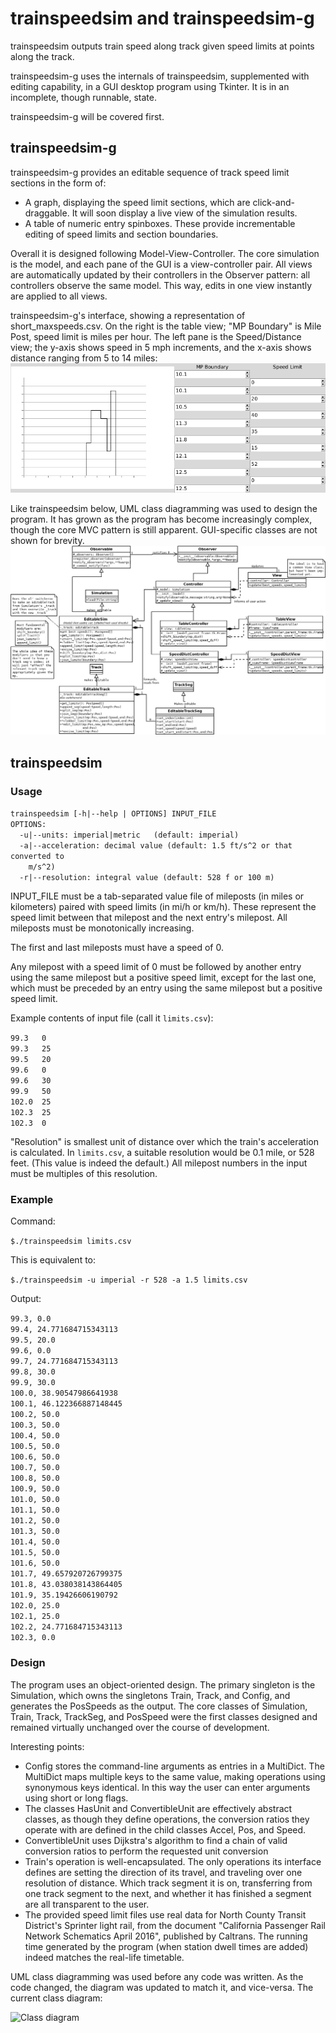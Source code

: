 # trainspeedsim and trainspeedsim-g
trainspeedsim outputs train speed along track given speed limits at points along the track.

trainspeedsim-g uses the internals of trainspeedsim, supplemented with editing capability, in a GUI desktop program using Tkinter. It is in an incomplete, though runnable, state.

trainspeedsim-g will be covered first.

## trainspeedsim-g

trainspeedsim-g provides an editable sequence of track speed limit sections in the form of:

* A graph, displaying the speed limit sections, which are click-and-draggable. It will soon display a live view of the simulation results.
* A table of numeric entry spinboxes. These provide incrementable editing of speed limits and section boundaries.

Overall it is designed following Model-View-Controller. The core simulation is the model, and each pane of the GUI is a view-controller pair. All views are automatically updated by their controllers in the Observer pattern: all controllers observe the same model. This way, edits in one view instantly are applied to all views.

trainspeedsim-g's interface, showing a representation of short_maxspeeds.csv. On the right is the table view; "MP Boundary" is Mile Post, speed limit is miles per hour. The left pane is the Speed/Distance view; the y-axis shows speed in 5 mph increments, and the x-axis shows distance ranging from 5 to 14 miles:
![The GUI](gui-shot-00.png)

Like trainspeedsim below, UML class diagramming was used to design the program. It has grown as the program has become increasingly complex, though the core MVC pattern is still apparent. GUI-specific classes are not shown for brevity.
![trainspeedsim-g's UML diagram](mvc_diagram.png)

## trainspeedsim

### Usage

`trainspeedsim [-h|--help | OPTIONS] INPUT_FILE`  
`OPTIONS:`  
`  -u|--units: imperial|metric   (default: imperial)`  
`  -a|--acceleration: decimal value (default: 1.5 ft/s^2 or that converted to`  
`    m/s^2)`  
`  -r|--resolution: integral value (default: 528 f or 100 m)`  

INPUT_FILE must be a tab-separated value file of mileposts (in miles or kilometers) paired with speed limits (in mi/h or km/h). These represent the speed limit between that milepost and the next entry's milepost. All mileposts must be monotonically increasing.

The first and last mileposts must have a speed of 0.

Any milepost with a speed limit of 0 must be followed by another entry using the same milepost but a positive speed limit, except for the last one, which must be preceded by an entry using the same milepost but a positive speed limit.

Example contents of input file (call it `limits.csv`):

`99.3	0`  
`99.3	25`  
`99.5	20`  
`99.6	0`  
`99.6	30`  
`99.9	50`  
`102.0	25`  
`102.3	25`  
`102.3	0`  

"Resolution" is smallest unit of distance over which the train's acceleration is calculated. In `limits.csv`, a suitable resolution would be 0.1 mile, or 528 feet. (This value is indeed the default.) All milepost numbers in the input must be multiples of this resolution.

### Example

Command:

`$./trainspeedsim limits.csv`  

This is equivalent to:

`$./trainspeedsim -u imperial -r 528 -a 1.5 limits.csv`

Output:

`99.3, 0.0`  
`99.4, 24.771684715343113`  
`99.5, 20.0`  
`99.6, 0.0`  
`99.7, 24.771684715343113`  
`99.8, 30.0`  
`99.9, 30.0`  
`100.0, 38.90547986641938`  
`100.1, 46.122366887148445`  
`100.2, 50.0`  
`100.3, 50.0`  
`100.4, 50.0`  
`100.5, 50.0`  
`100.6, 50.0`  
`100.7, 50.0`  
`100.8, 50.0`  
`100.9, 50.0`  
`101.0, 50.0`  
`101.1, 50.0`  
`101.2, 50.0`  
`101.3, 50.0`  
`101.4, 50.0`  
`101.5, 50.0`  
`101.6, 50.0`  
`101.7, 49.657920726799375`  
`101.8, 43.038038143864405`  
`101.9, 35.19426606190792`  
`102.0, 25.0`  
`102.1, 25.0`  
`102.2, 24.771684715343113`  
`102.3, 0.0`  

### Design

The program uses an object-oriented design. The primary singleton is the Simulation, which owns the singletons Train, Track, and Config, and generates the PosSpeeds as the output. The core classes of Simulation, Train, Track, TrackSeg, and PosSpeed were the first classes designed and remained virtually unchanged over the course of development.

Interesting points:

* Config stores the command-line arguments as entries in a MultiDict. The MultiDict maps multiple keys to the same value, making operations using synonymous keys identical. In this way the user can enter arguments using short or long flags.
* The classes HasUnit and ConvertibleUnit are effectively abstract classes, as though they define operations, the conversion ratios they operate with are defined in the child classes Accel, Pos, and Speed.
* ConvertibleUnit uses Dijkstra's algorithm to find a chain of valid conversion ratios to perform the requested unit conversion
* Train's operation is well-encapsulated. The only operations its interface defines are setting the direction of its travel, and traveling over one resolution of distance. Which track segment it is on, transferring from one track segment to the next, and whether it has finished a segment are all transparent to the user.
* The provided speed limit files use real data for North County Transit District's Sprinter light rail, from the document "California Passenger Rail Network Schematics April 2016", published by Caltrans. The running time generated by the program (when station dwell times are added) indeed matches the real-life timetable.

UML class diagramming was used before any code was written. As the code changed, the diagram was updated to match it, and vice-versa. The current class diagram:

![Class diagram](diagram.png)
